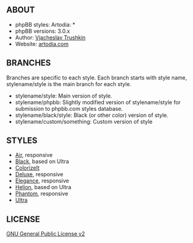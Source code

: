 ## ABOUT

* phpBB styles: Artodia: *
* phpBB versions: 3.0.x
* Author: [Vjacheslav Trushkin](http://www.phpbb.com/community/memberlist.php?mode=viewprofile&u=5926)
* Website: [artodia.com](http://www.artodia.com/)

## BRANCHES

Branches are specific to each style. Each branch starts with style name, stylename/style is the main branch for each style.

* stylename/style: Main version of style.
* stylename/phpbb: Slightly modified version of stylename/style for submission to phpbb.com styles database.
* stylename/black/style: Black (or other color) version of style.
* stylename/custom/something: Custom version of style

## STYLES

* [Air](https://github.com/cyberalien/phpbb_styles/tree/air/style), responsive
* [Black](https://github.com/cyberalien/phpbb_styles/tree/black/style), based on Ultra
* [ColorizeIt](https://github.com/cyberalien/phpbb_styles/tree/colorizeit/style)
* [Deluxe](https://github.com/cyberalien/phpbb_styles/tree/deluxe/style), responsive
* [Elegance](https://github.com/cyberalien/phpbb_styles/tree/elegance/style), responsive
* [Helion](https://github.com/cyberalien/phpbb_styles/tree/helion/style), based on Ultra
* [Phantom](https://github.com/cyberalien/phpbb_styles/tree/phantom/style), responsive
* [Ultra](https://github.com/cyberalien/phpbb_styles/tree/ultra/style)

## LICENSE

[GNU General Public License v2](http://opensource.org/licenses/gpl-2.0.php)
